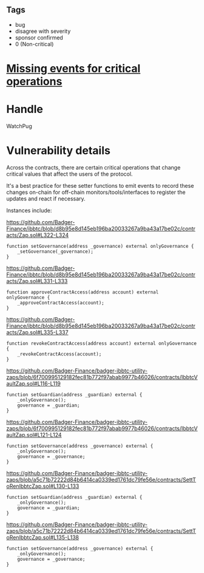 ## Tags

- bug
- disagree with severity
- sponsor confirmed
- 0 (Non-critical)

# [Missing events for critical operations](https://github.com/code-423n4/2021-11-badgerzaps-findings/issues/55) 

# Handle

WatchPug


# Vulnerability details

Across the contracts, there are certain critical operations that change critical values that affect the users of the protocol.

It's a best practice for these setter functions to emit events to record these changes on-chain for off-chain monitors/tools/interfaces to register the updates and react if necessary.

Instances include:

https://github.com/Badger-Finance/ibbtc/blob/d8b95e8d145eb196ba20033267a9ba43a17be02c/contracts/Zap.sol#L322-L324
```solidity=322
function setGovernance(address _governance) external onlyGovernance {
    _setGovernance(_governance);
}
```

https://github.com/Badger-Finance/ibbtc/blob/d8b95e8d145eb196ba20033267a9ba43a17be02c/contracts/Zap.sol#L331-L333
```solidity=331
function approveContractAccess(address account) external onlyGovernance {
    _approveContractAccess(account);
}
```

https://github.com/Badger-Finance/ibbtc/blob/d8b95e8d145eb196ba20033267a9ba43a17be02c/contracts/Zap.sol#L335-L337
```solidity=335
function revokeContractAccess(address account) external onlyGovernance {
    _revokeContractAccess(account);
}
```


https://github.com/Badger-Finance/badger-ibbtc-utility-zaps/blob/6f700995129182fec81b772f97abab9977b46026/contracts/IbbtcVaultZap.sol#L116-L119
```solidity=116
function setGuardian(address _guardian) external {
    _onlyGovernance();
    governance = _guardian;
}
```


https://github.com/Badger-Finance/badger-ibbtc-utility-zaps/blob/6f700995129182fec81b772f97abab9977b46026/contracts/IbbtcVaultZap.sol#L121-L124
```solidity=121
function setGovernance(address _governance) external {
    _onlyGovernance();
    governance = _governance;
}
```



https://github.com/Badger-Finance/badger-ibbtc-utility-zaps/blob/a5c71b72222d84b6414ca0339ed1761dc79fe56e/contracts/SettToRenIbbtcZap.sol#L130-L133
```solidity=130
function setGuardian(address _guardian) external {
    _onlyGovernance();
    governance = _guardian;
}
```

https://github.com/Badger-Finance/badger-ibbtc-utility-zaps/blob/a5c71b72222d84b6414ca0339ed1761dc79fe56e/contracts/SettToRenIbbtcZap.sol#L135-L138
```solidity=135
function setGovernance(address _governance) external {
    _onlyGovernance();
    governance = _governance;
}
```


